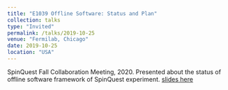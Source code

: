 ```yaml
---
title: "E1039 Offline Software: Status and Plan"
collection: talks
type: "Invited"
permalink: /talks/2019-10-25
venue: "Fermilab, Chicago"
date: 2019-10-25
location: "USA"
---
```


SpinQuest Fall Collaboration Meeting, 2020. Presented about the status of offline software framework of SpinQuest experiment. [slides here](https://abinashpun.github.io/files/Fall_collab_2019.pdf)

<!--
[More information here](https://meetings.aps.org/Meeting/DNP20/Session/EM.7)
--->
